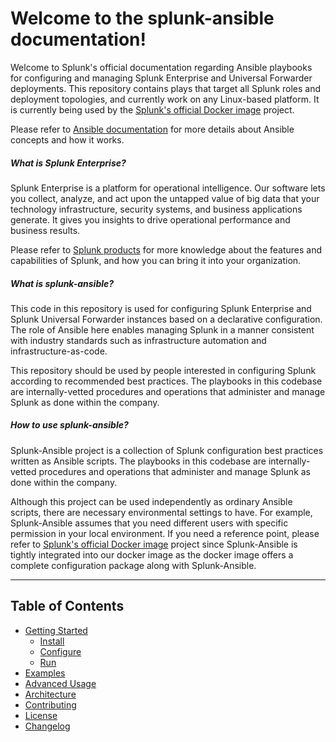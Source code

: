 # Welcome to the splunk-ansible documentation!

Welcome to Splunk's official documentation regarding Ansible playbooks for configuring and managing Splunk Enterprise and Universal Forwarder deployments. This repository contains plays that target all Splunk roles and deployment topologies, and currently work on any Linux-based platform. It is currently being used by the [Splunk's official Docker image](https://github.com/splunk/docker-splunk) project. 

Please refer to [Ansible documentation](http://docs.ansible.com/) for more details about Ansible concepts and how it works. 

##### What is Splunk Enterprise?
Splunk Enterprise is a platform for operational intelligence. Our software lets you collect, analyze, and act upon the untapped value of big data that your technology infrastructure, security systems, and business applications generate. It gives you insights to drive operational performance and business results.

Please refer to [Splunk products](https://www.splunk.com/en_us/software.html) for more knowledge about the features and capabilities of Splunk, and how you can bring it into your organization.

##### What is splunk-ansible?
This code in this repository is used for configuring Splunk Enterprise and Splunk Universal Forwarder instances based on a declarative configuration. The role of Ansible here enables managing Splunk in a manner consistent with industry standards such as infrastructure automation and infrastructure-as-code.

This repository should be used by people interested in configuring Splunk according to recommended best practices. The playbooks in this codebase are internally-vetted procedures and operations that administer and manage Splunk as done within the company.

##### How to use splunk-ansible?
Splunk-Ansible project is a collection of Splunk configuration best practices written as Ansible scripts. The playbooks in this codebase are internally-vetted procedures and operations that administer and manage Splunk as done within the company. 

Although this project can be used independently as ordinary Ansible scripts, there are necessary environmental settings to have. For example, Splunk-Ansible assumes that you need different users with specific permission in your local environment. If you need a reference point, please refer to [Splunk's official Docker image](https://github.com/splunk/docker-splunk) project since Splunk-Ansible is tightly integrated into our docker image as the docker image offers a complete configuration package along with Splunk-Ansible.

----

## Table of Contents

* [Getting Started](SETUP.md)
    * [Install](SETUP.md#install)
    * [Configure](SETUP.md#configure)
    * [Run](SETUP.md#run)
* [Examples](EXAMPLES.md)
* [Advanced Usage](ADVANCED.md)
* [Architecture](ARCHITECTURE.md)
* [Contributing](CONTRIBUTING.md)
* [License](LICENSE.md)
* [Changelog](CHANGELOG.md)
